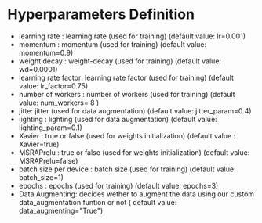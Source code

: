 # Hyperparameters Definition

- learning rate : learning rate (used for training) (default value: lr=0.001)
- momentum : momentum (used for training) (default value: momentum=0.9)
- weight decay : weight-decay (used for training) (default value: wd=0.0001)
- learning rate factor: learning rate factor (used for training) (default value: lr_factor=0.75)
- number of workers : number of workers (used for training) (default value: num_workers= 8 )
- jitte: jitter (used for data augmentation) (default value: jitter_param=0.4)
- lighting : lighting (used for data augmentation) (default value: lighting_param=0.1)
- Xavier : true or false (used for weights initialization) (default value : Xavier=true)
- MSRAPrelu : true or false (used for weights initialization) (default value: MSRAPrelu=false)
- batch size per device : batch size (used for training) (default value: batch_size=1)
- epochs : epochs (used for training) (default value: epochs=3)
- Data Augmenting: decides wether to augment the data using our custom data_augmentation funtion or not ( default value: data_augmenting="True")